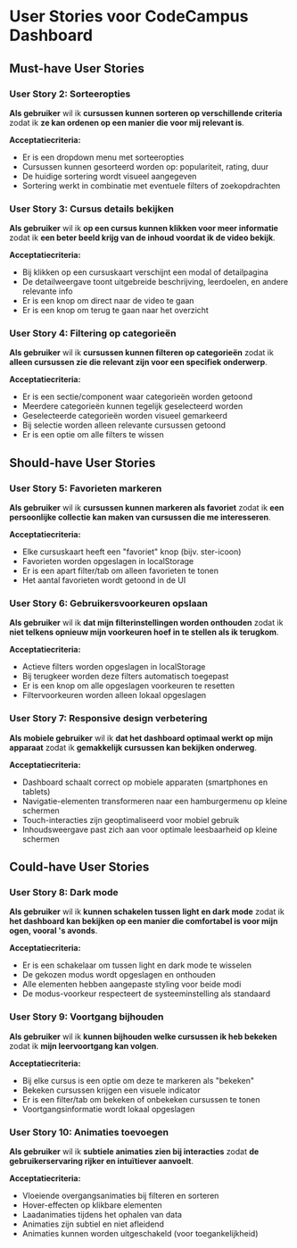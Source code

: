 # User Stories voor CodeCampus Dashboard

## Must-have User Stories

<!-- ### User Story 1: Zoekfunctionaliteit
**Als gebruiker** wil ik **cursussen kunnen zoeken op titel of trefwoord** zodat ik **snel specifieke cursussen kan vinden zonder door de hele lijst te scrollen**.

**Acceptatiecriteria:**
- Er is een zoekbalk zichtbaar bovenaan het dashboard
- Bij het typen worden resultaten direct gefilterd (zonder pagina te verversen)
- Zoeken werkt op cursustitel en beschrijving
- Als er geen resultaten zijn, wordt een melding getoond
- De zoekfunctie werkt in combinatie met eventuele actieve filters -->

### User Story 2: Sorteeropties
**Als gebruiker** wil ik **cursussen kunnen sorteren op verschillende criteria** zodat ik **ze kan ordenen op een manier die voor mij relevant is**.

**Acceptatiecriteria:**
- Er is een dropdown menu met sorteeropties
- Cursussen kunnen gesorteerd worden op: populariteit, rating, duur
- De huidige sortering wordt visueel aangegeven
- Sortering werkt in combinatie met eventuele filters of zoekopdrachten

### User Story 3: Cursus details bekijken
**Als gebruiker** wil ik **op een cursus kunnen klikken voor meer informatie** zodat ik **een beter beeld krijg van de inhoud voordat ik de video bekijk**.

**Acceptatiecriteria:**
- Bij klikken op een cursuskaart verschijnt een modal of detailpagina
- De detailweergave toont uitgebreide beschrijving, leerdoelen, en andere relevante info
- Er is een knop om direct naar de video te gaan
- Er is een knop om terug te gaan naar het overzicht

### User Story 4: Filtering op categorieën
**Als gebruiker** wil ik **cursussen kunnen filteren op categorieën** zodat ik **alleen cursussen zie die relevant zijn voor een specifiek onderwerp**.
    
**Acceptatiecriteria:**
- Er is een sectie/component waar categorieën worden getoond
- Meerdere categorieën kunnen tegelijk geselecteerd worden
- Geselecteerde categorieën worden visueel gemarkeerd
- Bij selectie worden alleen relevante cursussen getoond
- Er is een optie om alle filters te wissen

## Should-have User Stories

### User Story 5: Favorieten markeren
**Als gebruiker** wil ik **cursussen kunnen markeren als favoriet** zodat ik **een persoonlijke collectie kan maken van cursussen die me interesseren**.

**Acceptatiecriteria:**
- Elke cursuskaart heeft een "favoriet" knop (bijv. ster-icoon)
- Favorieten worden opgeslagen in localStorage
- Er is een apart filter/tab om alleen favorieten te tonen
- Het aantal favorieten wordt getoond in de UI

### User Story 6: Gebruikersvoorkeuren opslaan
**Als gebruiker** wil ik **dat mijn filterinstellingen worden onthouden** zodat ik **niet telkens opnieuw mijn voorkeuren hoef in te stellen als ik terugkom**.

**Acceptatiecriteria:**
- Actieve filters worden opgeslagen in localStorage
- Bij terugkeer worden deze filters automatisch toegepast
- Er is een knop om alle opgeslagen voorkeuren te resetten
- Filtervoorkeuren worden alleen lokaal opgeslagen

### User Story 7: Responsive design verbetering
**Als mobiele gebruiker** wil ik **dat het dashboard optimaal werkt op mijn apparaat** zodat ik **gemakkelijk cursussen kan bekijken onderweg**.

**Acceptatiecriteria:**
- Dashboard schaalt correct op mobiele apparaten (smartphones en tablets)
- Navigatie-elementen transformeren naar een hamburgermenu op kleine schermen
- Touch-interacties zijn geoptimaliseerd voor mobiel gebruik
- Inhoudsweergave past zich aan voor optimale leesbaarheid op kleine schermen

## Could-have User Stories

### User Story 8: Dark mode
**Als gebruiker** wil ik **kunnen schakelen tussen light en dark mode** zodat ik **het dashboard kan bekijken op een manier die comfortabel is voor mijn ogen, vooral 's avonds**.

**Acceptatiecriteria:**
- Er is een schakelaar om tussen light en dark mode te wisselen
- De gekozen modus wordt opgeslagen en onthouden
- Alle elementen hebben aangepaste styling voor beide modi
- De modus-voorkeur respecteert de systeeminstelling als standaard

### User Story 9: Voortgang bijhouden
**Als gebruiker** wil ik **kunnen bijhouden welke cursussen ik heb bekeken** zodat ik **mijn leervoortgang kan volgen**.

**Acceptatiecriteria:**
- Bij elke cursus is een optie om deze te markeren als "bekeken"
- Bekeken cursussen krijgen een visuele indicator
- Er is een filter/tab om bekeken of onbekeken cursussen te tonen
- Voortgangsinformatie wordt lokaal opgeslagen

### User Story 10: Animaties toevoegen
**Als gebruiker** wil ik **subtiele animaties zien bij interacties** zodat **de gebruikerservaring rijker en intuïtiever aanvoelt**.

**Acceptatiecriteria:**
- Vloeiende overgangsanimaties bij filteren en sorteren
- Hover-effecten op klikbare elementen
- Laadanimaties tijdens het ophalen van data
- Animaties zijn subtiel en niet afleidend
- Animaties kunnen worden uitgeschakeld (voor toegankelijkheid)
